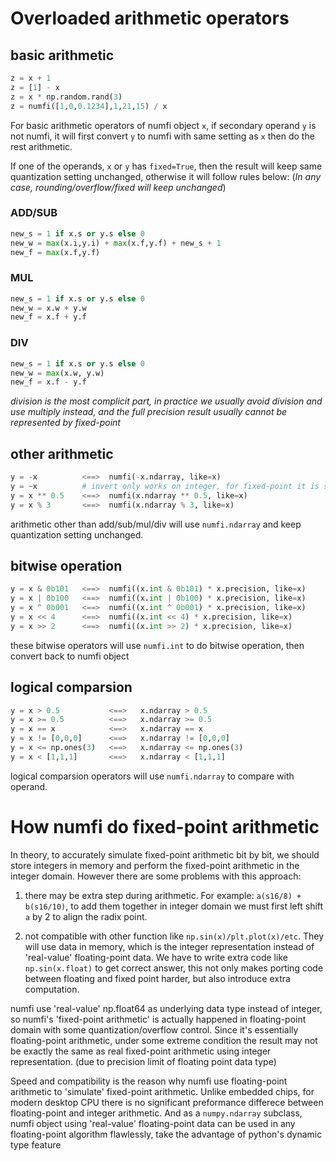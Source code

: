 # Overloaded arithmetic operators
## basic arithmetic
```python 
z = x + 1
z = [1] - x
z = x * np.random.rand(3)
z = numfi([1,0,0.1234],1,21,15) / x
```
For basic arithmetic operators of numfi object `x`, if secondary operand `y` is not numfi, it will first convert `y` to numfi with same setting as `x` then do the rest arithmetic.  

If one of the operands, `x` or `y` has `fixed=True`, then the result will keep same quantization setting unchanged, otherwise it will follow rules below:  (*In any case, rounding/overflow/fixed will keep unchanged*)

### ADD/SUB
```python
new_s = 1 if x.s or y.s else 0
new_w = max(x.i,y.i) + max(x.f,y.f) + new_s + 1
new_f = max(x.f,y.f)
```
### MUL
```python
new_s = 1 if x.s or y.s else 0
new_w = x.w + y.w
new_f = x.f + y.f
```

### DIV
```python
new_s = 1 if x.s or y.s else 0
new_w = max(x.w, y.w)
new_f = x.f - y.f
```
*division is the most complicit part, in practice we usually avoid division and use multiply instead, and the full precision result usually cannot be represented by fixed-point*


## other arithmetic
```python
y = -x          <==>  numfi(-x.ndarray, like=x)
y = ~x          # invert only works on integer, for fixed-point it is same as `-x`
y = x ** 0.5    <==>  numfi(x.ndarray ** 0.5, like=x)
y = x % 3       <==>  numfi(x.ndarray % 3, like=x)
```
arithmetic other than add/sub/mul/div will use `numfi.ndarray` and keep quantization setting unchanged.

## bitwise operation
```python
y = x & 0b101   <==>  numfi((x.int & 0b101) * x.precision, like=x) 
y = x | 0b100   <==>  numfi((x.int | 0b100) * x.precision, like=x) 
y = x ^ 0b001   <==>  numfi((x.int ^ 0b001) * x.precision, like=x) 
y = x << 4      <==>  numfi((x.int << 4) * x.precision, like=x) 
y = x >> 2      <==>  numfi((x.int >> 2) * x.precision, like=x) 
```
these bitwise operators will use `numfi.int` to do bitwise operation, then convert back to numfi object

## logical comparsion
```python
y = x > 0.5           <==>   x.ndarray > 0.5
y = x >= 0.5          <==>   x.ndarray >= 0.5
y = x == x            <==>   x.ndarray == x
y = x != [0,0,0]      <==>   x.ndarray != [0,0,0]
y = x <= np.ones(3)   <==>   x.ndarray <= np.ones(3)
y = x < [1,1,1]       <==>   x.ndarray < [1,1,1]
``` 
logical comparsion operators will use `numfi.ndarray` to compare with operand.


# How numfi do fixed-point arithmetic
In theory, to accurately simulate fixed-point arithmetic bit by bit, we should store integers in memory and perform the fixed-point arithmetic in the integer domain. However there are some problems with this approach:

1. there may be extra step during arithmetic. For example: `a(s16/8) + b(s16/10)`, to add them together in integer domain we must first left shift `a` by 2 to align the radix point.

2. not compatible with other function like `np.sin(x)/plt.plot(x)/etc`. They will use data in memory, which is the integer representation instead of 'real-value' floating-point data. We have to write extra code like `np.sin(x.float)` to get correct answer, this not only makes porting code between floating and fixed point harder, but also introduce extra computation.

numfi use 'real-value' np.float64 as underlying data type instead of integer, so numfi's 'fixed-point arithmetic' is actually happened in floating-point domain with some quantization/overflow control. Since it's essentially floating-point arithmetic, under some extreme condition the result may not be exactly the same as real fixed-point arithmetic using integer representation. (due to precision limit of floating point data type)

Speed and compatibility is the reason why numfi use floating-point arithmetic to 'simulate' fixed-point arithmetic. Unlike embedded chips, for modern desktop CPU there is no significant preformance differece between floating-point and integer arithmetic. And as a `numpy.ndarray` subclass, numfi object using 'real-value' floating-point data can be used in any floating-point algorithm flawlessly, take the advantage of python's dynamic type feature

